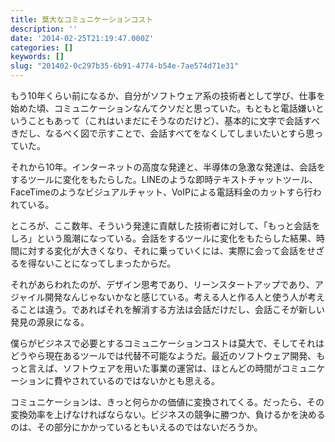 ```yaml
---
title: 莫大なコミュニケーションコスト
description: ''
date: '2014-02-25T21:19:47.000Z'
categories: []
keywords: []
slug: "201402-0c297b35-6b91-4774-b54e-7ae574d71e31"
---
```

もう10年くらい前になるか、自分がソフトウェア系の技術者として学び、仕事を始めた頃、コミュニケーションなんてクソだと思っていた。もともと電話嫌いということもあって（これはいまだにそうなのだけど）、基本的に文字で会話すべきだし、なるべく図で示すことで、会話すべてをなくしてしまいたいとすら思っていた。

それから10年。インターネットの高度な発達と、半導体の急激な発達は、会話をするツールに変化をもたらした。LINEのような即時テキストチャットツール、FaceTimeのようなビジュアルチャット、VoIPによる電話料金のカットすら行われている。

ところが、ここ数年、そういう発達に貢献した技術者に対して、「もっと会話をしろ」という風潮になっている。会話をするツールに変化をもたらした結果、時間に対する変化が大きくなり、それに乗っていくには、実際に会って会話をせざるを得ないことになってしまったからだ。

それがあらわれたのが、デザイン思考であり、リーンスタートアップであり、アジャイル開発なんじゃないかなと感じている。考える人と作る人と使う人が考えることは違う。であればそれを解消する方法は会話だけだし、会話こそが新しい発見の源泉になる。

僕らがビジネスで必要とするコミュニケーションコストは莫大で、そしてそれはどうやら現在あるツールでは代替不可能なようだ。最近のソフトウェア開発、もっと言えば、ソフトウェアを用いた事業の運営は、ほとんどの時間がコミュニケーションに費やされているのではないかとも思える。

コミュニケーションは、きっと何らかの価値に変換されてくる。だったら、その変換効率を上げなければならない。ビジネスの競争に勝つか、負けるかを決めるのは、その部分にかかっているともいえるのではないだろうか。